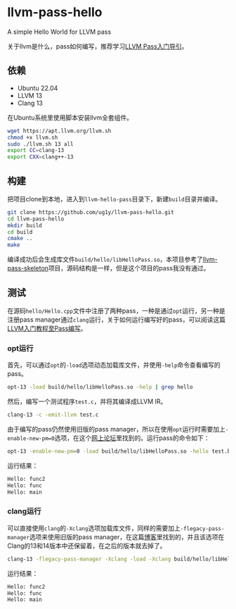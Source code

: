 # llvm-pass-hello

A simple Hello World for LLVM pass

关于llvm是什么，pass如何编写，推荐学习[LLVM Pass入门导引](https://zhuanlan.zhihu.com/p/122522485)。

## 依赖

- Ubuntu 22.04
- LLVM 13
- Clang 13

在Ubuntu系统里使用脚本安装llvm全套组件。
```bash
wget https://apt.llvm.org/llvm.sh
chmod +x llvm.sh
sudo ./llvm.sh 13 all
export CC=clang-13
export CXX=clang++-13
```

## 构建

把项目clone到本地，进入到`llvm-hello-pass`目录下，新建`build`目录并编译。
```bash
git clone https://github.com/ug1y/llvm-pass-hello.git
cd llvm-pass-hello
mkdir build
cd build
cmake ..
make
```

编译成功后会生成库文件`build/hello/libHelloPass.so`，本项目参考了[llvm-pass-skeleton](https://github.com/sampsyo/llvm-pass-skeleton)项目，源码结构是一样，但是这个项目的pass我没有通过。

## 测试

在源码`hello/Hello.cpp`文件中注册了两种pass，一种是通过`opt`运行，另一种是注册pass manager通过`clang`运行，关于如何运行编写好的pass，可以阅读这篇[LLVM入门教程至Pass编写](https://blog.yuuoniy.cn/posts/llvm-pass-1/)。

### opt运行

首先，可以通过`opt`的`-load`选项动态加载库文件，并使用`-help`命令查看编写的pass。
```bash
opt-13 -load build/hello/libHelloPass.so -help | grep hello
```

然后，编写一个测试程序`test.c`，并将其编译成LLVM IR。
```bash
clang-13 -c -emit-llvm test.c
```

由于编写的pass仍然使用旧版的pass manager，所以在使用`opt`运行时需要加上`-enable-new-pm=0`选项，在这个[网上论坛](https://groups.google.com/g/llvm-dev/c/kQYV9dCAfSg)里找到的。运行pass的命令如下：
```bash
opt-13 -enable-new-pm=0 -load build/hello/libHelloPass.so -hello test.bc -o /dev/null
```

运行结果：
```bash
Hello: func2
Hello: func
Hello: main
```

### clang运行

可以直接使用`clang`的`-Xclang`选项加载库文件，同样的需要加上`-flegacy-pass-manager`选项来使用旧版的pass manager，在这篇[博客](https://www.cs.cornell.edu/~asampson/blog/clangpass.html)里找到的，并且该选项在Clang的13和14版本中还保留着，在之后的版本就去掉了。
```bash
clang-13 -flegacy-pass-manager -Xclang -load -Xclang build/hello/libHelloPass.so test.c -o test
```

运行结果：
```bash
Hello: func2
Hello: func
Hello: main
```